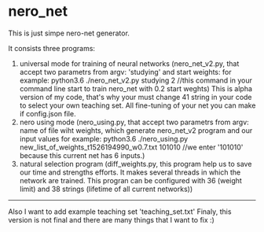 # nero_net
This is just simpe nero-net generator.

It consists three programs: 
1) universal mode for training of neural networks 
(nero_net_v2.py, that accept two parametrs from argv: 'studying' and start weights:
for example: python3.6 ./nero_net_v2.py studying 2 
//this command in your command line start to train nero_net with 0.2 start weghts)
This is alpha version of my code, that's why your must change 41 string in your code to select your own teaching set. 
All fine-tuning of your net you can make if config.json file.
2) nero using mode 
(nero_using.py, that accept two parametrs from argv: name of file wiht weights, which generate nero_net_v2 program and our input values
for example: python3.6 ./nero_using.py new_list_of_weights_t1526194990_w0.7.txt 101010
//we enter '101010' because this current net has 6 inputs.)
3) natural selection program
(diff_weights.py, this program help us to save our time and strengths efforts. It makes several threads in which the network are trained. This progran can be configured with 36 (weight limit) and 38 strings (lifetime of all current networks))

---------------------

Also I want to add example teaching set 'teaching_set.txt'
Finaly, this version is not final and there are many things that I want to fix :)

